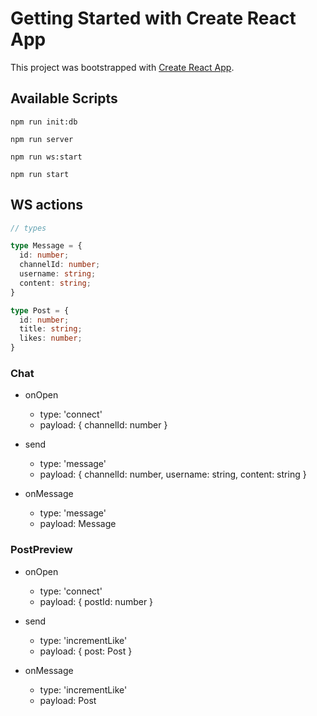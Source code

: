 # Getting Started with Create React App

This project was bootstrapped with [Create React App](https://github.com/facebook/create-react-app).

## Available Scripts

```
npm run init:db
```

```
npm run server
```

```
npm run ws:start
```

```
npm run start
```

## WS actions

```typescript
// types

type Message = {
  id: number;
  channelId: number;
  username: string;
  content: string;
}

type Post = {
  id: number;
  title: string;
  likes: number;
}
```

### Chat

- onOpen
  - type: 'connect'
  - payload: { channelId: number }

- send
  - type: 'message'
  - payload: { channelId: number, username: string, content: string }

- onMessage
  - type: 'message'
  - payload: Message

### PostPreview

- onOpen
  - type: 'connect'
  - payload: { postId: number }

- send
  - type: 'incrementLike'
  - payload: { post: Post }

- onMessage
  - type: 'incrementLike'
  - payload: Post
